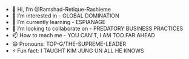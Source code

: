 - 👋 Hi, I’m @Ramshad-Retique-Rashieme
- 👀 I’m interested in - GLOBAL DOMINATION
- 🌱 I’m currently learning - ESPIANAGE
- 💞️ I’m looking to collaborate on - PREDATORY BUSINESS PRACTICES
- 📫 How to reach me - YOU CAN'T, I AM TOO FAR AHEAD
- 😄 Pronouns: TOP-G/THE-SUPREME-LEADER
- ⚡ Fun fact: I TAUGHT KIM JUNG UN ALL HE KNOWS

<!---
Ramshad-Retique-Rashieme/Ramshad-Retique-Rashieme is a ✨ special ✨ repository because its `README.md` (this file) appears on your GitHub profile.
You can click the Preview link to take a look at your changes.
--->
